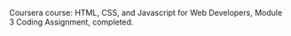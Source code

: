 Coursera course: HTML, CSS, and Javascript for Web Developers, Module 3 Coding Assignment, completed.

